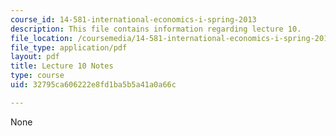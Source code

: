 ```yaml
---
course_id: 14-581-international-economics-i-spring-2013
description: This file contains information regarding lecture 10.
file_location: /coursemedia/14-581-international-economics-i-spring-2013/32795ca606222e8fd1ba5b5a41a0a66c_MIT14_581S13_classnotes10.pdf
file_type: application/pdf
layout: pdf
title: Lecture 10 Notes
type: course
uid: 32795ca606222e8fd1ba5b5a41a0a66c

---
```

None